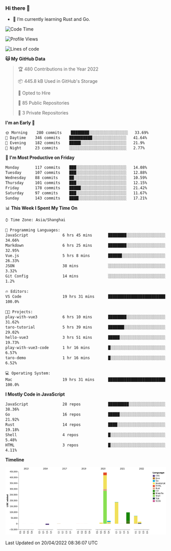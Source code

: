 ### Hi there 👋

- 🌱 I’m currently learning Rust and Go.

<!--START_SECTION:waka-->
![Code Time](http://img.shields.io/badge/Code%20Time-338%20hrs%2022%20mins-blue)

![Profile Views](http://img.shields.io/badge/Profile%20Views-6-blue)

![Lines of code](https://img.shields.io/badge/From%20Hello%20World%20I%27ve%20Written-844%20Thousand%20lines%20of%20code-blue)

**🐱 My GitHub Data** 

> 🏆 480 Contributions in the Year 2022
 > 
> 📦 445.8 kB Used in GitHub's Storage 
 > 
> 💼 Opted to Hire
 > 
> 📜 85 Public Repositories 
 > 
> 🔑 3 Private Repositories  
 > 
**I'm an Early 🐤** 

```text
🌞 Morning    280 commits    ████████░░░░░░░░░░░░░░░░░   33.69% 
🌆 Daytime    346 commits    ██████████░░░░░░░░░░░░░░░   41.64% 
🌃 Evening    182 commits    █████░░░░░░░░░░░░░░░░░░░░   21.9% 
🌙 Night      23 commits     ░░░░░░░░░░░░░░░░░░░░░░░░░   2.77%

```
📅 **I'm Most Productive on Friday** 

```text
Monday       117 commits    ███░░░░░░░░░░░░░░░░░░░░░░   14.08% 
Tuesday      107 commits    ███░░░░░░░░░░░░░░░░░░░░░░   12.88% 
Wednesday    88 commits     ██░░░░░░░░░░░░░░░░░░░░░░░   10.59% 
Thursday     101 commits    ███░░░░░░░░░░░░░░░░░░░░░░   12.15% 
Friday       178 commits    █████░░░░░░░░░░░░░░░░░░░░   21.42% 
Saturday     97 commits     ███░░░░░░░░░░░░░░░░░░░░░░   11.67% 
Sunday       143 commits    ████░░░░░░░░░░░░░░░░░░░░░   17.21%

```


📊 **This Week I Spent My Time On** 

```text
⌚︎ Time Zone: Asia/Shanghai

💬 Programming Languages: 
JavaScript               6 hrs 45 mins       ████████░░░░░░░░░░░░░░░░░   34.66% 
Markdown                 6 hrs 25 mins       ████████░░░░░░░░░░░░░░░░░   32.95% 
Vue.js                   5 hrs 8 mins        ██████░░░░░░░░░░░░░░░░░░░   26.33% 
JSON                     38 mins             ░░░░░░░░░░░░░░░░░░░░░░░░░   3.32% 
Git Config               14 mins             ░░░░░░░░░░░░░░░░░░░░░░░░░   1.2%

🔥 Editors: 
VS Code                  19 hrs 31 mins      █████████████████████████   100.0%

🐱‍💻 Projects: 
play-with-vue3           6 hrs 10 mins       ████████░░░░░░░░░░░░░░░░░   31.62% 
taro-tutorial            5 hrs 39 mins       ███████░░░░░░░░░░░░░░░░░░   29.02% 
hello-vue3               3 hrs 51 mins       █████░░░░░░░░░░░░░░░░░░░░   19.73% 
play-with-vue3-code      1 hr 16 mins        █░░░░░░░░░░░░░░░░░░░░░░░░   6.57% 
taro-demo                1 hr 16 mins        █░░░░░░░░░░░░░░░░░░░░░░░░   6.52%

💻 Operating System: 
Mac                      19 hrs 31 mins      █████████████████████████   100.0%

```

**I Mostly Code in JavaScript** 

```text
JavaScript               28 repos            █████████░░░░░░░░░░░░░░░░   38.36% 
Go                       16 repos            █████░░░░░░░░░░░░░░░░░░░░   21.92% 
Rust                     14 repos            ████░░░░░░░░░░░░░░░░░░░░░   19.18% 
Shell                    4 repos             █░░░░░░░░░░░░░░░░░░░░░░░░   5.48% 
HTML                     3 repos             █░░░░░░░░░░░░░░░░░░░░░░░░   4.11%

```


**Timeline**

![Chart not found](https://raw.githubusercontent.com/elton/elton/main/charts/bar_graph.png) 


 Last Updated on 20/04/2022 08:36:07 UTC
<!--END_SECTION:waka-->

<!--
**elton/elton** is a ✨ _special_ ✨ repository because its `README.md` (this file) appears on your GitHub profile.

Here are some ideas to get you started:

- 🔭 I’m currently working on ...
- 🌱 I’m currently learning ...
- 👯 I’m looking to collaborate on ...
- 🤔 I’m looking for help with ...
- 💬 Ask me about ...
- 📫 How to reach me: ...
- 😄 Pronouns: ...
- ⚡ Fun fact: ...
-->
